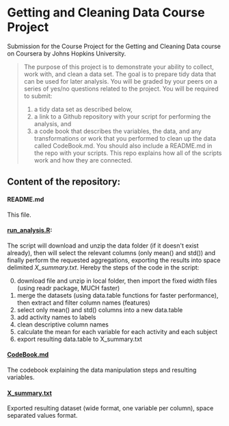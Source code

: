# Getting and Cleaning Data Course Project
Submission for the Course Project for the Getting and Cleaning Data course on Coursera by Johns Hopkins University.

> The purpose of this project is to demonstrate your ability to collect, work with, and clean a data set. The goal is to prepare tidy data that can be used for later analysis. You will be graded by your peers on a series of yes/no questions related to the project. You will be required to submit:
> 1) a tidy data set as described below,
> 2) a link to a Github repository with your script for performing the analysis, and
> 3) a code book that describes the variables, the data, and any transformations or work that you performed to clean up the data called CodeBook.md. You should also include a README.md in the repo with your scripts. This repo explains how all of the scripts work and how they are connected.

## Content of the repository:
#### README.md
This file.

#### [run_analysis.R](https://github.com/paesibassi/GetCleanDataProject/blob/master/run_analysis.R):
The script will download and unzip the data folder (if it doesn't exist already), then will select the relevant columns (only mean() and std()) and finally perform the requested aggregations, exporting the results into space delimited *X_summary.txt*.
Hereby the steps of the code in the script:

0. download file and unzip in local folder, then import the fixed width files (using readr package, MUCH faster)
1. merge the datasets (using data.table functions for faster performance), then extract and filter column names (features)
2. select only mean() and std() columns into a new data.table
3. add activity names to labels
4. clean descriptive column names
5. calculate the mean for each variable for each activity and each subject
6. export resulting data.table to X_summary.txt

#### [CodeBook.md](https://github.com/paesibassi/GetCleanDataProject/blob/master/CodeBook.md)
The codebook explaining the data manipulation steps and resulting variables.

#### [X_summary.txt](https://github.com/paesibassi/GetCleanDataProject/blob/master/X_summary.txt)
Exported resulting dataset (wide format, one variable per column), space separated values format.
